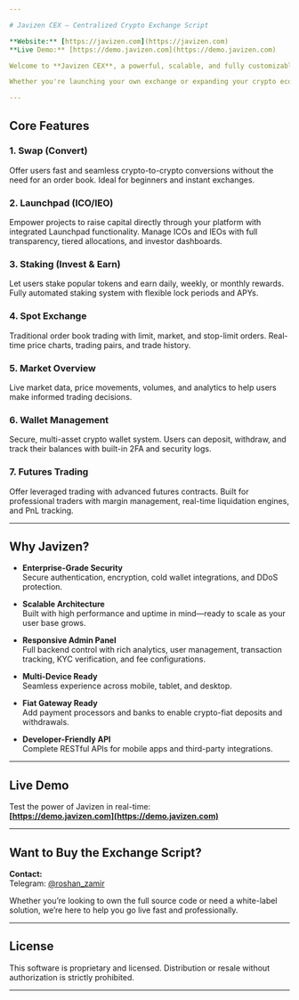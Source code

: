 ```yaml
---

# Javizen CEX – Centralized Crypto Exchange Script

**Website:** [https://javizen.com](https://javizen.com)  
**Live Demo:** [https://demo.javizen.com](https://demo.javizen.com)

Welcome to **Javizen CEX**, a powerful, scalable, and fully customizable centralized exchange solution designed for entrepreneurs and crypto startups who want to launch their own exchange platform with professional-grade features and enterprise-level security.

Whether you're launching your own exchange or expanding your crypto ecosystem, Javizen offers everything you need—right out of the box.

---
```


## Core Features

### **1. Swap (Convert)**
Offer users fast and seamless crypto-to-crypto conversions without the need for an order book. Ideal for beginners and instant exchanges.

### **2. Launchpad (ICO/IEO)**
Empower projects to raise capital directly through your platform with integrated Launchpad functionality. Manage ICOs and IEOs with full transparency, tiered allocations, and investor dashboards.

### **3. Staking (Invest & Earn)**
Let users stake popular tokens and earn daily, weekly, or monthly rewards. Fully automated staking system with flexible lock periods and APYs.

### **4. Spot Exchange**
Traditional order book trading with limit, market, and stop-limit orders. Real-time price charts, trading pairs, and trade history.

### **5. Market Overview**
Live market data, price movements, volumes, and analytics to help users make informed trading decisions.

### **6. Wallet Management**
Secure, multi-asset crypto wallet system. Users can deposit, withdraw, and track their balances with built-in 2FA and security logs.

### **7. Futures Trading**
Offer leveraged trading with advanced futures contracts. Built for professional traders with margin management, real-time liquidation engines, and PnL tracking.

---

## Why Javizen?

- **Enterprise-Grade Security**  
  Secure authentication, encryption, cold wallet integrations, and DDoS protection.

- **Scalable Architecture**  
  Built with high performance and uptime in mind—ready to scale as your user base grows.

- **Responsive Admin Panel**  
  Full backend control with rich analytics, user management, transaction tracking, KYC verification, and fee configurations.

- **Multi-Device Ready**  
  Seamless experience across mobile, tablet, and desktop.

- **Fiat Gateway Ready**  
  Add payment processors and banks to enable crypto-fiat deposits and withdrawals.

- **Developer-Friendly API**  
  Complete RESTful APIs for mobile apps and third-party integrations.

---

## Live Demo

Test the power of Javizen in real-time:  
**[https://demo.javizen.com](https://demo.javizen.com)**

---

## Want to Buy the Exchange Script?

**Contact:**  
Telegram: [@roshan_zamir](https://t.me/roshan_zamir)

Whether you’re looking to own the full source code or need a white-label solution, we’re here to help you go live fast and professionally.

---

## License

This software is proprietary and licensed. Distribution or resale without authorization is strictly prohibited.

---
